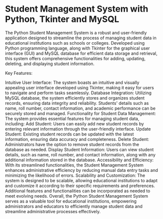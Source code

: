 # Student Management System with Python, Tkinter and MySQL

The Python Student Management System is a robust and user-friendly application designed to streamline the process of managing student data in educational institutions such as schools or colleges. Developed using Python programming language, along with Tkinter for the graphical user interface (GUI) and MySQL database for efficient data storage and retrieval, this system offers comprehensive functionalities for adding, updating, deleting, and displaying student information.

Key Features:

Intuitive User Interface: The system boasts an intuitive and visually appealing user interface developed using Tkinter, making it easy for users to navigate and perform tasks seamlessly.
Database Integration: Utilizing MySQL database, the system efficiently stores and organizes student records, ensuring data integrity and reliability. Students' details such as name, roll number, contact information, and academic performance can be securely stored and managed.
Functionality for Student Data Management: The system provides essential features for managing student data, including:
Add Student: Users can easily add new student records by entering relevant information through the user-friendly interface.
Update Student: Existing student records can be updated with the latest information, ensuring data accuracy and completeness.
Delete Student: Administrators have the option to remove student records from the database as needed.
Display Student Information: Users can view student details, such as name, roll number, and contact information, along with any additional information stored in the database.
Accessibility and Efficiency: With its streamlined functionalities, the Student Management System enhances administrative efficiency by reducing manual data entry tasks and minimizing the likelihood of errors.
Scalability and Customization: The system is designed to be scalable, allowing educational institutions to adapt and customize it according to their specific requirements and preferences. Additional features and functionalities can be incorporated as needed to meet evolving needs.
Overall, the Python Student Management System serves as a valuable tool for educational institutions, empowering administrators and educators to efficiently manage student data and streamline administrative processes effectively.

